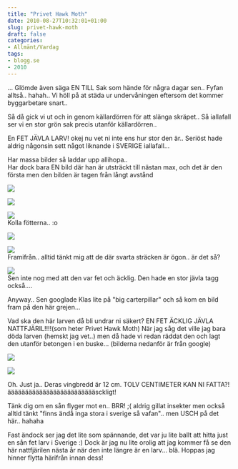 ```yaml
---
title: "Privet Hawk Moth"
date: 2010-08-27T10:32:01+01:00
slug: privet-hawk-moth
draft: false
categories:
- Allmänt/Vardag
tags:
- blogg.se
- 2010
---
```

... Glömde även säga EN TILL Sak som hände för några dagar sen.. Fyfan alltså.. hahah.. Vi höll på at städa ur undervåningen eftersom det kommer byggarbetare snart..  
  
Så då gick vi ut och in genom källardörren för att slänga skräpet.. Så iallafall ser vi en stor grön sak precis utanför källardörren..  
  
En FET JÄVLA LARV! okej nu vet ni inte ens hur stor den är.. Seriöst hade aldrig någonsin sett något liknande i SVERIGE iallafall...  
  
  
Har massa bilder så laddar upp allihopa..  
Har dock bara EN bild där han är utsträckt till nästan max, och det är den första men den bilden är tagen från långt avstånd  
  
![](/assets/images/blogg.se/dsc08828_104660014.jpg)  
  
  
![](https://cdn3.cdnme.se/cdn/9-1/701517/images/2010/dsc08827_104660066.jpg)  
  
  
![](/assets/images/blogg.se/dsc08826_104660090.jpg)  
Kolla fötterna.. :o  
  
  
![](/assets/images/blogg.se/dsc08825_104660154.jpg)  
  
  
![](https://cdn1.cdnme.se/cdn/9-1/701517/images/2010/dsc08824_104660178.jpg)  
Framifrån.. alltid tänkt mig att de där svarta sträcken är ögon.. är det så?  
  
![](/assets/images/blogg.se/dsc08821_104660202.jpg)  
Sen inte nog med att den var fet och äcklig. Den hade en stor jävla tagg också....  
  
  
  
Anyway.. Sen googlade Klas lite på "big carterpillar" och så kom en bild fram på den här grejen...  
  
Vad ska den här larven då bli undrar ni säkert? EN FET ÄCKLIG JÄVLA NATTFJÄRIL!!!!(som heter Privet Hawk Moth) När jag såg det ville jag bara döda larven (hemskt jag vet..) men då hade vi redan räddat den och lagt den utanför betongen i en buske... (bilderna nedanför är från google)  
  
![](/assets/images/blogg.se/privet_hawk_moth_group_104660394.jpg)  
  
  
![](https://cdn1.cdnme.se/cdn/9-1/701517/images/2010/ppppprivet_hawk_moth_1_104660437.jpg)  
  
Oh. Just ja.. Deras vingbredd är 12 cm. TOLV CENTIMETER KAN NI FATTA?! äääääääääääääääääääääääääsckligt!  
  
Tänk dig om en sån flyger mot en.. BRR! ;( aldrig gillat insekter men också alltid tänkt "finns ändå inga stora i sverige så vafan".. men USCH på det här.. hahaha  
  
  
Fast ändock ser jag det lite som spännande, det var ju lite ballt att hitta just en sån fet larv i Sverige :) Dock är jag nu lite orolig att jag kommer få se den här nattfjärilen nästa år när den inte längre är en larv... blä. Hoppas jag hinner flytta härifrån innan dess!